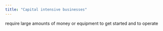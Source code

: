 ```yaml
---
title: "Capital intensive businesses"
---
```

require large amounts of money or equipment to get started and to operate

